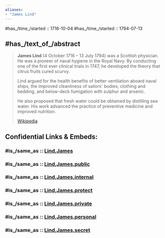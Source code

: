 ```yaml
---
aliases:
- "James Lind"
---
```


#has_/time_/started ::  1716-10-04 
#has_/time_/started ::  1794-07-13 


## #has_/text_of_/abstract 

> **James Lind**  (4 October 1716 – 13 July 1794) was a Scottish physician. 
> He was a pioneer of naval hygiene in the Royal Navy. 
> By conducting one of the first ever clinical trials in 1747, 
> he developed the theory that citrus fruits cured scurvy.
>
> Lind argued for the health benefits of better ventilation aboard naval ships, 
> the improved cleanliness of sailors' bodies, clothing and bedding, 
> and below-deck fumigation with sulphur and arsenic. 
> 
> He also proposed that fresh water could be obtained by distilling sea water. 
> His work advanced the practice of preventive medicine and improved nutrition.
>
> [Wikipedia](https://en.wikipedia.org/wiki/James%20Lind)


## Confidential Links & Embeds: 

### #is_/same_as :: [Lind,James](/_Standards/bio/Metabolism/Nutrition/Lind,James.md) 

### #is_/same_as :: [Lind,James.public](/_public/bio/Metabolism/Nutrition/Lind,James.public.md) 

### #is_/same_as :: [Lind,James.internal](/_internal/bio/Metabolism/Nutrition/Lind,James.internal.md) 

### #is_/same_as :: [Lind,James.protect](/_protect/bio/Metabolism/Nutrition/Lind,James.protect.md) 

### #is_/same_as :: [Lind,James.private](/_private/bio/Metabolism/Nutrition/Lind,James.private.md) 

### #is_/same_as :: [Lind,James.personal](/_personal/bio/Metabolism/Nutrition/Lind,James.personal.md) 

### #is_/same_as :: [Lind,James.secret](/_secret/bio/Metabolism/Nutrition/Lind,James.secret.md)

